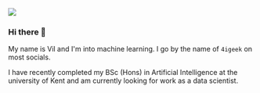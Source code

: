 <img src="https://digitalredneck.co.uk/linkedin_topper.jpeg" />

### Hi there 👋

My name is Vil and I'm into machine learning. I go by the name of `4igeek` on most socials.

I have recently completed my BSc (Hons) in Artificial Intelligence at the university of Kent and am currently looking for work as a data scientist.